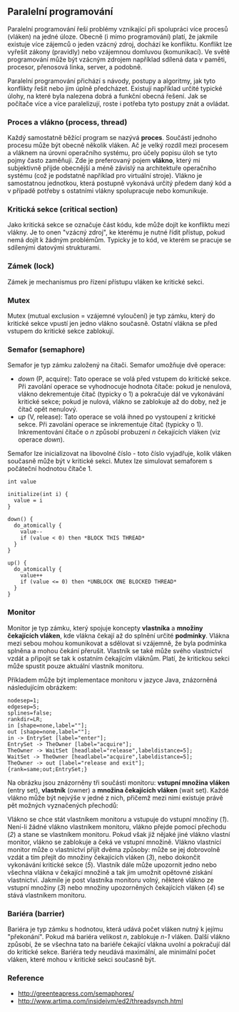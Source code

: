 ## Paralelní programování

Paralelní programování řeší problémy vznikající při spolupráci více procesů (vláken) na jedné úloze. Obecně (i mimo programování) platí, že jakmile existuje více zájemců o jeden vzácný zdroj, dochází ke konfliktu. Konflikt lze vyřešit zákony (pravidly) nebo vzájemnou domluvou (komunikací). Ve světě programování může být vzácným zdrojem například sdílená data v paměti, procesor, přenosová linka, server, a podobně.

Paralelní programování přichází s návody, postupy a algoritmy, jak tyto konflikty řešit nebo jim úplně předcházet. Existují například určité typické úlohy, na které byla nalezena dobrá a funkční obecná řešení. Jak se počítače více a více paralelizují, roste i potřeba tyto postupy znát a ovládat.

### Proces a vlákno (process, thread)

Každý samostatně běžící program se nazývá **proces**. Součástí jednoho procesu může být obecně několik vláken. Ač je velký rozdíl mezi procesem a vláknem na úrovni operačního systému, pro účely popisu úloh se tyto pojmy často zaměňují. Zde je preferovaný pojem **vlákno**, který mi subjektivně přijde obecnější a méně závislý na architektuře operačního systému (což je podstatně například pro virtuální stroje). Vlákno je samostatnou jednotkou, která postupně vykonává určitý předem daný kód a v případě potřeby s ostatními vlákny spolupracuje nebo komunikuje.

### Kritická sekce (critical section)

Jako kritická sekce se označuje část kódu, kde může dojít ke konfliktu mezi vlákny. Je to onen "vzácný zdroj", ke kterému je nutné řídit přístup, pokud nemá dojít k žádným problémům. Typicky je to kód, ve kterém se pracuje se sdílenými datovými strukturami.

### Zámek (lock)

Zámek je mechanismus pro řízení přístupu vláken ke kritické sekci.

### Mutex

Mutex (mutual exclusion = vzájemné vyloučení) je typ zámku, který do kritické sekce vpustí jen jedno vlákno současně. Ostatní vlákna se před vstupem do kritické sekce zablokují.

### Semafor (semaphore)

Semafor je typ zámku založený na čítači. Semafor umožňuje dvě operace: 

- *down* (P, acquire): Tato operace se volá před vstupem do kritické sekce. Při zavolání operace se vyhodnocuje hodnota čítače: pokud je nenulová, vlákno dekrementuje čítač (typicky o 1) a pokračuje dál ve vykonávání kritické sekce; pokud je nulová, vlákno se zablokuje až do doby, než je čítač opět nenulový.
- *up* (V, release): Tato operace se volá ihned po vystoupení z kritické sekce. Při zavolání operace se inkrementuje čítač (typicky o 1). Inkrementování čítače o *n* způsobí probuzení *n* čekajících vláken (viz operace *down*).

Semafor lze inicializovat na libovolné číslo - toto číslo vyjadřuje, kolik vláken současně může být v kritické sekci. Mutex lze simulovat semaforem s počáteční hodnotou čítače 1.

```plain
int value

initialize(int i) {
  value = i
}

down() {
  do_atomically {
    value--
    if (value < 0) then *BLOCK THIS THREAD*
  }
}

up() {
  do_atomically {
    value++
    if (value <= 0) then *UNBLOCK ONE BLOCKED THREAD*
  }
}
```

### Monitor

Monitor je typ zámku, který spojuje koncepty **vlastníka** a **množiny čekajících vláken**, kde vlákna čekají až do splnění určité **podmínky**. Vlákna mezi sebou mohou komunikovat a sdělovat si vzájemně, že byla podmínka splněna a mohou čekání přerušit. Vlastník se také může svého vlastnictví vzdát a připojit se tak k ostatním čekajícím vláknům. Platí, že kritickou sekci může spustit pouze aktuální vlastník monitoru.

Příkladem může být implementace monitoru v jazyce Java, znázorněná následujícím obrázkem:

```uml:digraph
nodesep=1;
edgesep=5;
splines=false;
rankdir=LR;
in [shape=none,label=""];
out [shape=none,label=""];
in -> EntrySet [label="enter"];
EntrySet -> TheOwner [label="acquire"];
TheOwner -> WaitSet [headlabel="release",labeldistance=5];
WaitSet -> TheOwner [headlabel="acquire",labeldistance=5];
TheOwner -> out [label="release and exit"];
{rank=same;out;EntrySet;}
```

Na obrázku jsou znázorněny tři součásti monitoru: **vstupní množina vláken** (entry set), **vlastník** (owner) a **množina čekajících vláken** (wait set). Každé vlákno může být nejvýše v jedné z nich, přičemž mezi nimi existuje právě pět možných vyznačených přechodů:

Vlákno se chce stát vlastníkem monitoru a vstupuje do vstupní množiny (*1*). Není-li žádné vlákno vlastníkem monitoru, vlákno přejde pomocí přechodu (*2*) a stane se vlastníkem monitoru. Pokud však již nějaké jiné vlákno vlastní monitor, vlákno se zablokuje a čeká ve vstupní množině. Vlákno vlastnící monitor může o vlastnictví přijít dvěma způsoby: může se jej dobrovolně vzdát a tím přejít do množiny čekajících vláken (*3*), nebo dokončit vykonávání kritické sekce (*5*). Vlastník dále může upozornit jedno nebo všechna vlákna v čekající množině a tak jim umožnit opětovné získání vlastnictví. Jakmile je post vlastníka monitoru volný, některé vlákno ze vstupní množiny (*3*) nebo množiny upozorněných čekajících vláken (*4*) se stává vlastníkem monitoru. 

### Bariéra (barrier)

Bariéra je typ zámku s hodnotou, která udává počet vláken nutný k jejímu "překonání". Pokud má bariéra velikost *n*, zablokuje *n-1* vláken. Další vlákno způsobí, že se všechna tato na bariéře čekající vlákna uvolní a pokračují dál do kritické sekce. Bariéra tedy neudává maximální, ale minimální počet vláken, které mohou v kritické sekci současně být.

### Reference

- http://greenteapress.com/semaphores/
- http://www.artima.com/insidejvm/ed2/threadsynch.html